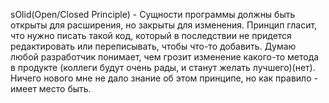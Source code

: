 sOlid(Open/Closed Principle) - Сущности программы должны быть открыты для расширения, но закрыты для изменения.
Принцип гласит, что нужно писать такой код, который в последствии не придется редактировать или переписывать, чтобы что-то добавить.
Думаю любой разработчик понимает, чем грозит изменение какого-то метода в продукте (коллеги будут очень рады, и станут желать лучшего)(нет).
Ничего нового мне не дало знание об этом принципе, но как правило - имеет место быть.
